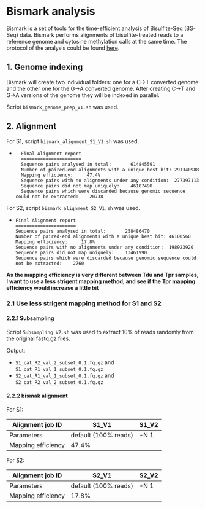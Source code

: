 # Bismark analysis
Bismark is a set of tools for the time-efficient analysis of Bisulfite-Seq (BS-Seq) data. Bismark performs alignments of bisulfite-treated reads to a reference genome and cytosine methylation calls at the same time. The protocol of the analysis could be found [here](https://github.com/FelixKrueger/Bismark/tree/master/Docs).

## 1. Genome indexing
Bismark will create two individual folders: one for a C->T converted genome and the other one for the G->A converted genome. After creating C->T and G->A versions of the genome they will be indexed in parallel.

Script `bismark_genome_prep_V1.sh` was used.

## 2. Alignment
For S1, script `bismark_alignment_S1_V1.sh` was used.
- ```
    Final Alignment report
    ======================
    Sequence pairs analysed in total:       614845591
    Number of paired-end alignments with a unique best hit: 291340988
    Mapping efficiency:     47.4% 
    Sequence pairs with no alignments under any condition:  277397113
    Sequence pairs did not map uniquely:    46107490
    Sequence pairs which were discarded because genomic sequence could not be extracted:    20738
    ```

For S2, script `bismark_alignment_S2_V1.sh` was used.
  - ```
    Final Alignment report
    ======================
    Sequence pairs analysed in total:       258486470
    Number of paired-end alignments with a unique best hit: 46100560
    Mapping efficiency:     17.8% 
    Sequence pairs with no alignments under any condition:  198923920
    Sequence pairs did not map uniquely:    13461990
    Sequence pairs which were discarded because genomic sequence could not be extracted:    2760
    ```

**As the mapping efficiency is very different between Tdu and Tpr samples, I want to use a less strigent mapping method, and see if the Tpr mapping efficiency would increase a little bit**

### 2.1 Use less strigent mapping method for S1 and S2
#### 2.2.1 Subsampling
Script `Subsampling_V2.sh` was used to extract 10% of reads randomly from the original fastq.gz files.

Output:
  - `S1_cat_R2_val_2_subset_0.1.fq.gz` and `S1_cat_R1_val_1_subset_0.1.fq.gz`
  - `S2_cat_R1_val_1_subset_0.1.fq.gz` and `S2_cat_R2_val_2_subset_0.1.fq.gz`

#### 2.2.2 bismak alignment

For S1:

| Alignment job ID | S1_V1 | S1_V2 |
| -- | -- | -- |
| Parameters | default (100% reads) | -N 1 |
| Mapping efficiency | 47.4% | |


For S2:

| Alignment job ID | S2_V1 | S2_V2 |
| -- | -- | -- |
| Parameters | default (100% reads) | -N 1 |
| Mapping efficiency | 17.8% | |



